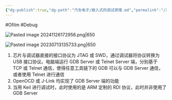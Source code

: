 ```yaml
---
{"dg-publish":true,"dg-path":"汽车电子/嵌入式的调试原理.md","permalink":"/汽车电子/嵌入式的调试原理/","created":"2022-04-27T22:57:24.000+08:00","updated":"2024-11-26T17:35:53.000+08:00"}
---
```


#Ofilm #Debug

![Pasted image 20241126172956.png|650](/img/user/0.Asset/resource/Pasted%20image%2020241126172956.png)

![Pasted image 20230713135733.png|650](/img/user/0.Asset/resource/Pasted%20image%2020230713135733.png)

1. 芯片与调试器直接的接口协议为 JTAG 或 SWD，通过调试器将协议转换为 USB 接口协议。电脑端运行 GDB Server 或 Telnet Server 端，分别基于 TCP 或 Telnet 通信，使得任意工具链下的 GDB 可以与 GDB Server 通信，或者使用 Telnet 进行通信
2. OpenOCD 或 J-Link 均实现了 GDB Server 端的功能
3. 当用 Keil 进行调试时，此时使用的是 ARM 定制的 RDI 协议，此时并非使用了 GDB Server



